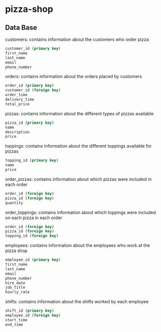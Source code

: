 # pizza-shop

## Data Base

customers: contains information about the customers who order pizza
```sql
customer_id (primary key)
first_name
last_name
email
phone_number
```

orders: contains information about the orders placed by customers
```sql
order_id (primary key)
customer_id (foreign key)
order_time
delivery_time
total_price
```

pizzas: contains information about the different types of pizzas available
```sql
pizza_id (primary key)
name
description
price
```

toppings: contains information about the different toppings available for pizzas
```sql
topping_id (primary key)
name
price
```

order_pizzas: contains information about which pizzas were included in each order
```sql
order_id (foreign key)
pizza_id (foreign key)
quantity
```

order_toppings: contains information about which toppings were included on each pizza in each order
```sql
order_id (foreign key)
pizza_id (foreign key)
topping_id (foreign key)
```

employees: contains information about the employees who work at the pizza shop
```sql
employee_id (primary key)
first_name
last_name
email
phone_number
hire_date
job_title
hourly_rate
```

shifts: contains information about the shifts worked by each employee
```sql
shift_id (primary key)
employee_id (foreign key)
start_time
end_time
```